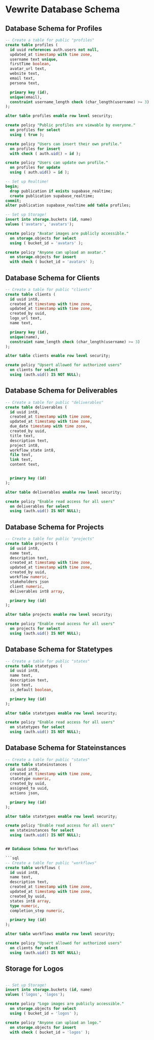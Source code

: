 # Vewrite Database Schema

## Database Schema for Profiles

```sql
-- Create a table for public "profiles"
create table profiles (
  id uuid references auth.users not null,
  updated_at timestamp with time zone,
  username text unique,
  firstTime boolean,
  avatar_url text,
  website text,
  email text,
  persona text,

  primary key (id),
  unique(email),
  constraint username_length check (char_length(username) >= 3)
);

alter table profiles enable row level security;

create policy "Public profiles are viewable by everyone."
  on profiles for select
  using ( true );

create policy "Users can insert their own profile."
  on profiles for insert
  with check ( auth.uid() = id );

create policy "Users can update own profile."
  on profiles for update
  using ( auth.uid() = id );

-- Set up Realtime!
begin;
  drop publication if exists supabase_realtime;
  create publication supabase_realtime;
commit;
alter publication supabase_realtime add table profiles;

-- Set up Storage!
insert into storage.buckets (id, name)
values ('avatars', 'avatars');

create policy "Avatar images are publicly accessible."
  on storage.objects for select
  using ( bucket_id = 'avatars' );

create policy "Anyone can upload an avatar."
  on storage.objects for insert
  with check ( bucket_id = 'avatars' );
```

## Database Schema for Clients

```sql
-- Create a table for public "clients"
create table clients (
  id uuid int8,
  created_at timestamp with time zone,
  updated_at timestamp with time zone,
  created_by uuid,
  logo_url text,
  name text,

  primary key (id),
  unique(name),
  constraint name_length check (char_length(username) >= 3)
);

alter table clients enable row level security;

create policy "Upsert allowed for authorized users"
  on clients for select
  using (auth.uid() IS NOT NULL);

```

## Database Schema for Deliverables

```sql
-- Create a table for public "deliverables"
create table deliverables (
  id uuid int8,
  created_at timestamp with time zone,
  updated_at timestamp with time zone,
  due_date timestamp with time zone,
  created_by uuid,
  title text,
  description text,
  project int8,
  workflow_state int8,
  file text,
  link text,
  content text,


  primary key (id)
);

alter table deliverables enable row level security;

create policy "Enable read access for all users"
  on deliverables for select
  using (auth.uid() IS NOT NULL);

```


## Database Schema for Projects

```sql
-- Create a table for public "projects"
create table projects (
  id uuid int8,
  name text,
  description text,
  created_at timestamp with time zone,
  updated_at timestamp with time zone,
  created_by uuid,
  workflow numeric,
  stakeholders json
  client numeric,
  deliverables int8 array,

  primary key (id)
);

alter table projects enable row level security;

create policy "Enable read access for all users"
  on projects for select
  using (auth.uid() IS NOT NULL);

```

## Database Schema for Statetypes

```sql
-- Create a table for public "states"
create table statetypes (
  id uuid int8,
  name text,
  description text,
  icon text,
  is_default boolean,

  primary key (id)
);

alter table statetypes enable row level security;

create policy "Enable read access for all users"
  on statetypes for select
  using (auth.uid() IS NOT NULL);

```

## Database Schema for Stateinstances

```sql
-- Create a table for public "states"
create table stateinstances (
  id uuid int8,
  created_at timestamp with time zone,
  statetype numeric,
  created_by uuid,
  assigned_to uuid,
  actions json,

  primary key (id)
);

alter table statetypes enable row level security;

create policy "Enable read access for all users"
  on stateinstances for select
  using (auth.uid() IS NOT NULL);


## Database Schema for Workflows

```sql
-- Create a table for public "workflows"
create table workflows (
  id uuid int8,
  name text,
  description text,
  created_at timestamp with time zone,
  updated_at timestamp with time zone,
  created_by uuid,
  states int8 array,
  type numeric,
  completion_step numeric,

  primary key (id)
);

alter table workflows enable row level security;

create policy "Upsert allowed for authorized users"
  on clients for select
  using (auth.uid() IS NOT NULL);

```

## Storage for Logos

```sql

-- Set up Storage!
insert into storage.buckets (id, name)
values ('logos', 'logos');

create policy "Logo images are publicly accessible."
  on storage.objects for select
  using ( bucket_id = 'logos' );

create policy "Anyone can upload an logo."
  on storage.objects for insert
  with check ( bucket_id = 'logos' );

```